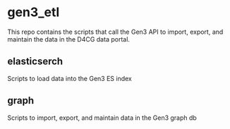 # gen3_etl
This repo contains the scripts that call the Gen3 API to import, export, and maintain the data in the D4CG data portal. 

## elasticserch
Scripts to load data into the Gen3 ES index

## graph
Scripts to import, export, and maintain data in the Gen3 graph db

